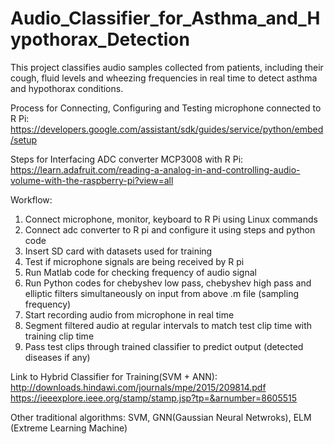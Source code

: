 # Audio_Classifier_for_Asthma_and_Hypothorax_Detection
This project classifies audio samples collected from patients, including their cough, fluid levels and wheezing frequencies in real time to detect asthma and hypothorax conditions.

Process for Connecting, Configuring and Testing microphone connected to R Pi:
https://developers.google.com/assistant/sdk/guides/service/python/embed/setup

Steps for Interfacing ADC converter MCP3008 with R Pi:
https://learn.adafruit.com/reading-a-analog-in-and-controlling-audio-volume-with-the-raspberry-pi?view=all

Workflow:
1. Connect microphone, monitor, keyboard to R Pi using Linux commands
2. Connect adc converter to R pi and configure it using steps and python code
3. Insert SD card with datasets used for training
4. Test if microphone signals are being received by R pi
5. Run Matlab code for checking frequency of audio signal
6. Run Python codes for chebyshev low pass, chebyshev high pass and elliptic filters simultaneously on input from above .m file (sampling frequency)
7. Start recording audio from microphone in real time
8. Segment filtered audio at regular intervals to match test clip time with training clip time
9. Pass test clips through trained classifier to predict output (detected diseases if any) 

Link to Hybrid Classifier for Training(SVM + ANN):
http://downloads.hindawi.com/journals/mpe/2015/209814.pdf
https://ieeexplore.ieee.org/stamp/stamp.jsp?tp=&arnumber=8605515

Other traditional algorithms: SVM, GNN(Gaussian Neural Netwroks), ELM (Extreme Learning Machine)
